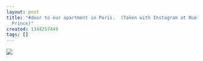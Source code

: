 ```yaml
---
layout: post
title: "#door to our apartment in Paris.  (Taken with Instagram at Rue Monsieur Le
  Prince)"
created: 1348257449
tags: []
---
```

![](http://24.media.tumblr.com/tumblr_mapu3u2U281rsr8w3o1_500.jpg)


